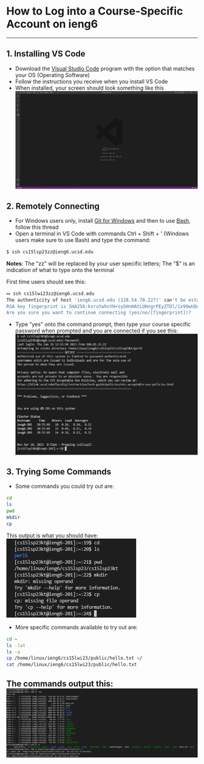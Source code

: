 # How to Log into a Course-Specific Account on ieng6

---

## 1. Installing VS Code
   - Download the [Visual Studio Code](https://code.visualstudio.com/) program with the option that matches your OS (Operating Software)
   - Follow the instructions you receive when you install VS Code
   - When installed, your screen should look something like this
![VSCodeOpen](VSCodeOpen.png)
## 2. Remotely Connecting
   - For Windows users only, install [Git for Windows](https://gitforwindows.org/) and then to use [Bash](https://stackoverflow.com/questions/42606837/how-do-i-use-bash-on-windows-from-the-visual-studio-code-integrated-terminal/50527994#50527994), follow this thread
   - Open a terminal in VS Code with commands Ctrl + Shift + ' (Windows users make sure to use Bash) and type the command:
```sh
$ ssh cs15lsp23zz@ieng6.ucsd.edu
```
**Notes**: The "zz" will be replaced by your user specific letters; The "$" is an indication of what to type onto the terminal

First time users should see this:
```sh
⤇ ssh cs15lwi23zz@ieng6.ucsd.edu
The authenticity of host 'ieng6.ucsd.edu (128.54.70.227)' can't be established.
RSA key fingerprint is SHA256:ksruYwhnYH+sySHnHAtLUHngrPEyZTDl/1x99wUQcec.
Are you sure you want to continue connecting (yes/no/[fingerprint])? 
```
   - Type "yes" onto the command prompt, then type your course specific password when prompted and you are connected if you see this:
![RemoteConnection](RemoteConnection.png)
  
## 3. Trying Some Commands
   - Some commands you could try out are:
```sh
cd
ls
pwd
mkdir
cp
```
This output is what you should have:
![Commands](Commands.png)
   - More specific commands available to try out are:
```sh
cd ~
ls -lat
ls -a
cp /home/linux/ieng6/cs15lwi23/public/hello.txt ~/
cat /home/linux/ieng6/cs15lwi23/public/hello.txt
```
The commands output this:
![SpecificCommands](SpecificCommands.png)
---

